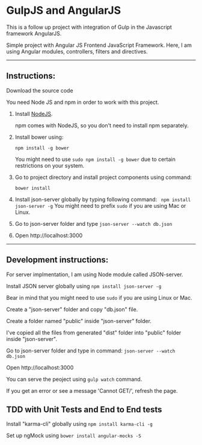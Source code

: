 # GulpJS and AngularJS
This is a follow up project with integration of Gulp in the Javascript framework AngularJS.

Simple project with Angular JS Frontend JavaScript Framework. Here, I am using Angular modules, controllers, filters and directives.

---
## Instructions:


Download the source code

You need Node JS and npm in order to work with this project.
1. Install [NodeJS](https://nodejs.org).

   npm comes with NodeJS, so you don't need to install npm separately.
2. Install bower using:

   ```npm install -g bower```

   You might need to use ```sudo npm install -g bower``` due to certain restrictions on your system.
3. Go to project directory and install project components using command:

   ```bower install```

4. Install json-server globally by typing following command:
   ``` npm install json-server -g``` You might need to prefix ```sudo``` if you are using Mac or Linux.

5. Go to json-server folder and type
   ```json-server --watch db.json```

6. Open http://localhost:3000


---
## Development instructions:

   For server implmentation, I am using Node module called JSON-server.

   Install JSON server globally using ```npm install json-server -g```

   Bear in mind that you might need to use ```sudo``` if you are using Linux or Mac.

   Create a "json-server" folder and copy "db.json" file.

   Create a folder named "public" inside "json-server" folder.

   I've copied all the files from generated "dist" folder into "public" folder inside "json-server".

   Go to json-server folder and type in command:
   ```json-server --watch db.json```

   Open http://localhost:3000

   You can serve the peoject using ```gulp watch``` command.

   If you get an error or see a message 'Cannot GET/', refresh the page.

## TDD with Unit Tests and End to End tests

   Install "karma-cli" globally using ```npm install karma-cli -g```

   Set up ngMock using ```bower install angular-mocks -S```
